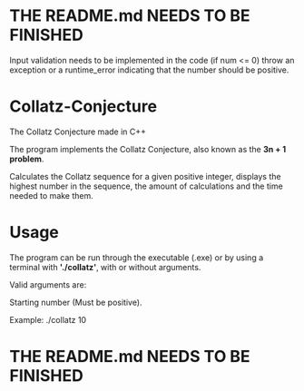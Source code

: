 # THE README.md NEEDS TO BE FINISHED
Input validation needs to be implemented in the code (if num <= 0) throw an exception or a runtime_error indicating that the number should be positive.

# Collatz-Conjecture
The Collatz Conjecture made in C++

The program implements the Collatz Conjecture, also known as the **3n + 1 problem**. 

Calculates the Collatz sequence for a given positive integer, displays the highest number in the sequence, the amount of calculations and the time needed to make them.

# Usage
The program can be run through the executable (.exe) or by using a terminal with **'./collatz'**, with or without arguments.

Valid arguments are:  

Starting number (Must be positive).

Example: ./collatz 10

# THE README.md NEEDS TO BE FINISHED
